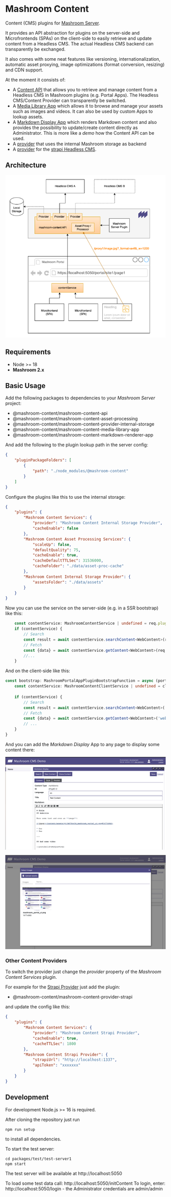 # Mashroom Content

Content (CMS) plugins for [Mashroom Server](https://www.mashroom-server.com).

It provides an API abstraction for plugins on the server-side and Microfrontends (SPAs) on the client-side to easily retrieve and
update content from a Headless CMS. The actual Headless CMS backend can transparently be exchanged.

It also comes with some neat features like versioning, internationalization,
automatic asset proxying, image optimizations (format conversion, resizing) and CDN support.

At the moment it consists of:

 * A [Content API](packages/mashroom-content-api/README.md) that allows you to retrieve and manage content from a Headless CMS
   in Mashroom plugins (e.g. Portal Apps). The Headless CMS/Content Provider can transparently be switched.
 * A [Media Library App](packages/mashroom-content-media-library-app/README.md)
   which allows it to browse and manage your assets such as images and videos.
   It can also be used by custom Apps to lookup assets.
 * A [Markdown Display App](packages/mashroom-content-markdown-renderer-app/README.md) which renders Markdown content
   and also provides the possibility to update/create content directly as Administrator.
   This is more like a *demo* how the Content API can be used.
 * A [provider](packages/mashroom-content-provider-internal-storage/README.md) that uses the internal Mashroom storage as backend
 * A [provider](packages/mashroom-content-provider-strapi/README.md) for the [strapi Headless CMS](https://strapi.io).

## Architecture

![Mashroom Content Architecture](architecture.png)

## Requirements

 * Node >= 18
 * **Mashroom 2.x**

## Basic Usage

Add the following packages to dependencies to your _Mashroom Server_ project:

 * @mashroom-content/mashroom-content-api
 * @mashroom-content/mashroom-content-asset-processing
 * @mashroom-content/mashroom-content-provider-internal-storage
 * @mashroom-content/mashroom-content-media-library-app
 * @mashroom-content/mashroom-content-markdown-renderer-app

And add the following to the plugin lookup path in the server config:

```json
{
    "pluginPackageFolders": [
        {
            "path": "./node_modules/@mashroom-content"
        }
    ]
}
```

Configure the plugins like this to use the internal storage:

```json
{
    "plugins": {
        "Mashroom Content Services": {
            "provider": "Mashroom Content Internal Storage Provider",
            "cacheEnable": false
        },
        "Mashroom Content Asset Processing Services": {
            "scaleUp": false,
            "defaultQuality": 75,
            "cacheEnable": true,
            "cacheDefaultTTLSec": 31536000,
            "cacheFolder": "./data/asset-proc-cache"
        },
        "Mashroom Content Internal Storage Provider": {
            "assetsFolder": "./data/assets"
        }
    }
}
```

Now you can use the service on the server-side (e.g. in a SSR bootstrap) like this:

```typescript
    const contentService: MashroomContentService | undefined = req.pluginContext.services.content?.service;
    if (contentService) {
        // Search
        const result = await contentService.searchContent<WebContent>(req, 'web-content', {tags: {$in: ['foo']}}, 'de', 'published', { foo: 'desc' }, 100);
        // Fetch
        const {data} = await contentService.getContent<WebContent>(req, 'web-content', '1234567');
        //...
    }
```

And on the client-side like this:

```typescript
const bootstrap: MashroomPortalAppPluginBootstrapFunction = async (portalAppHostElement, portalAppSetup, clientServices) => {
    const contentService: MashroomContentClientService | undefined = clientServices.contentService;

    if (contentService) {
        // Search
        const result = await contentService.searchContent<WebContent>('web-content', {tags: {$in: ['foo']}}, 'de', 'published', { foo: 'desc' }, 100);
        // Fetch
        const {data} = await contentService.getContent<WebContent>('web-content', '1234567');
        // ...
    }
}
```

And you can add the *Markdown Display* App to any page to display some content there:

![Markdown Display](markdown-display-app.png)

![Media Library](media-library-app.png)

### Other Content Providers

To switch the provider just change the *provider* property of the *Mashroom Content Services* plugin.

For example for the [Strapi Provider](packages/mashroom-content-provider-strapi/README.md) just add the plugin:

 * @mashroom-content/mashroom-content-provider-strapi

and update the config like this:

```json
{
    "plugins": {
        "Mashroom Content Services": {
            "provider": "Mashroom Content Strapi Provider",
            "cacheEnable": true,
            "cacheTTLSec": 1800
        },
        "Mashroom Content Strapi Provider": {
            "strapiUrl": "http://localhost:1337",
            "apiToken": "xxxxxxx"
        }
    }
}
```

## Development

For development Node.js >= 16 is required.

After cloning the repository just run

    npm run setup

to install all dependencies.

To start the test server:

    cd packages/test/test-server1
    npm start

The test server will be available at http://localhost:5050

To load some test data call: http://localhost:5050/initContent
To login, enter: http://localhost:5050/login - the Administrator credentials are admin/admin

